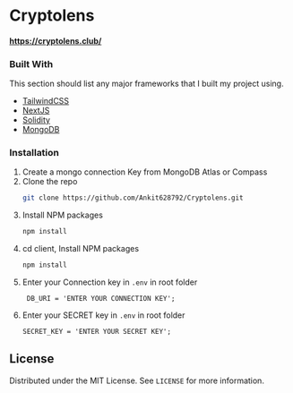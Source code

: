 # Cryptolens
#### https://cryptolens.club/

### Built With

This section should list any major frameworks that I built my project using. 
* [TailwindCSS](https://tailwindcss.com)
* [NextJS](https://nextjs.org/)
* [Solidity](https://docs.soliditylang.org/en/v0.8.13/)
* [MongoDB](https://mongodb.com)


### Installation

1. Create a mongo connection Key from MongoDB Atlas or Compass
2. Clone the repo
   ```sh
   git clone https://github.com/Ankit628792/Cryptolens.git
   ```
3. Install NPM packages
   ```sh
   npm install
   ```
4. cd client, Install NPM packages
   ```sh
   npm install
   ```   
5. Enter your Connection key in `.env` in root folder
   ```
    DB_URI = 'ENTER YOUR CONNECTION KEY';
   ```
6. Enter your SECRET key in `.env` in root folder
   ```
   SECRET_KEY = 'ENTER YOUR SECRET KEY';
   ```

<!-- LICENSE -->
## License

Distributed under the MIT License. See `LICENSE` for more information.




